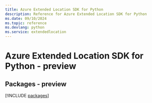 ```yaml
---
title: Azure Extended Location SDK for Python
description: Reference for Azure Extended Location SDK for Python
ms.date: 09/10/2024
ms.topic: reference
ms.devlang: python
ms.service: extendedlocation
---
```

# Azure Extended Location SDK for Python - preview
## Packages - preview
[!INCLUDE [packages](extended-location-index.md)]